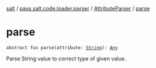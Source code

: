 [salt](../../index.md) / [pass.salt.code.loader.parser](../index.md) / [AttributeParser](index.md) / [parse](./parse.md)

# parse

`abstract fun parse(attribute: `[`String`](https://kotlinlang.org/api/latest/jvm/stdlib/kotlin/-string/index.html)`): `[`Any`](https://kotlinlang.org/api/latest/jvm/stdlib/kotlin/-any/index.html)

Parse String value to correct type of given value.

